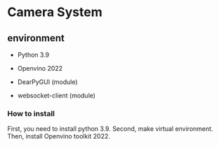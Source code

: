 # Camera System

## environment

- Python 3.9

- Openvino 2022

- DearPyGUI (module)

- websocket-client (module)

### How to install

First, you need to install python 3.9. Second, make virtual environment. Then, install Openvino toolkit 2022. 
